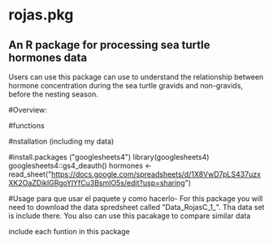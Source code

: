 # rojas.pkg

## An R package for processing sea turtle hormones data

Users can use this package can use to understand the relationship between hormone concentration during the sea turtle gravids and non-gravids, before the nesting season. 

#Overview:


#functions


#nstallation (including my data)

#install.packages ("googlesheets4")
library(googlesheets4)
googlesheets4::gs4_deauth()
hormones <- read_sheet("https://docs.google.com/spreadsheets/d/1X8VwD7pLS437uzxXK2OaZDiklGRgoYlYfCu3BsmlO5s/edit?usp=sharing")


#Usage para que usar el paquete y como hacerlo-
For this package you will need to download the data spredsheet called "Data_RojasC_1_". Tha data set is include there. You also can use this pacakage to compare similar data  

include each funtion in this package